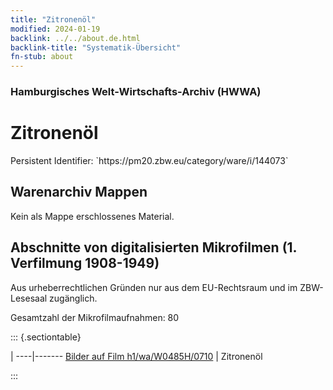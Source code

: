 ```yaml
---
title: "Zitronenöl"
modified: 2024-01-19
backlink: ../../about.de.html
backlink-title: "Systematik-Übersicht"
fn-stub: about
---
```


### Hamburgisches Welt-Wirtschafts-Archiv (HWWA)

# Zitronenöl

<div class="hint">Persistent Identifier: `https://pm20.zbw.eu/category/ware/i/144073`</div>







## Warenarchiv Mappen





Kein als Mappe erschlossenes Material.



<a id="filmsections" />

## Abschnitte von digitalisierten Mikrofilmen (1. Verfilmung 1908-1949)

<p>Aus urheberrechtlichen Gründen nur aus dem EU-Rechtsraum und im ZBW-Lesesaal zugänglich.</p>


<p>Gesamtzahl der Mikrofilmaufnahmen: 80</p>





::: {.sectiontable}

 | 
----|-------
<a class="btn" href="https://pm20.zbw.eu/film/h1/wa/W0485H/0710" rel="nofollow">Bilder auf Film h1/wa/W0485H/0710</a> | Zitronenöl


:::

















